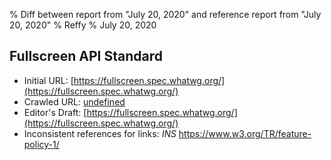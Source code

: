 % Diff between report from "July 20, 2020" and reference report from "July 20, 2020"
% Reffy
% July 20, 2020

## Fullscreen API Standard

- Initial URL: [https://fullscreen.spec.whatwg.org/](https://fullscreen.spec.whatwg.org/)
- Crawled URL: [undefined](undefined)
- Editor's Draft: [https://fullscreen.spec.whatwg.org/](https://fullscreen.spec.whatwg.org/)
- Inconsistent references for links: *INS* https://www.w3.org/TR/feature-policy-1/


